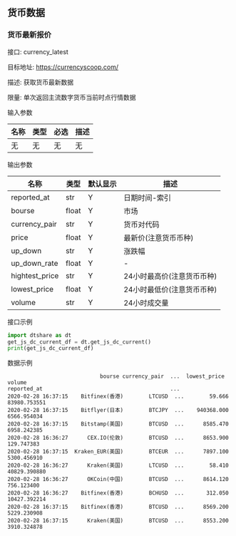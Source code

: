 ## 货币数据

### 货币最新报价

接口: currency_latest

目标地址: https://currencyscoop.com/

描述: 获取货币最新数据

限量: 单次返回主流数字货币当前时点行情数据

输入参数

| 名称   | 类型 | 必选 | 描述                                                                              |
| -------- | ---- | ---- | --- |
| 无 | 无 | 无 | 无 |

输出参数

| 名称          | 类型 | 默认显示 | 描述           |
| --------------- | ----- | -------- | ---------------- |
| reported_at      | str   | Y        | 日期时间-索引  |
| bourse      | float   | Y        | 市场   |
| currency_pair      | str   | Y        | 货币对代码  |
| price      | float   | Y        | 最新价(注意货币币种)   |
| up_down      | str   | Y        | 涨跌幅  |
| up_down_rate      | float   | Y        | -   |
| hightest_price      | str   | Y        | 24小时最高价(注意货币币种)  |
| lowest_price      | float   | Y        | 24小时最低价(注意货币币种)  |
| volume      | str   | Y        | 24小时成交量  |

接口示例

```python
import dtshare as dt
get_js_dc_current_df = dt.get_js_dc_current()
print(get_js_dc_current_df)
```

数据示例

```
                             bourse currency_pair  ...  lowest_price        volume
reported_at                                        ...                            
2020-02-28 16:37:15    Bitfinex(香港)        LTCUSD  ...        59.666  83980.753551
2020-02-28 16:37:15    Bitflyer(日本)        BTCJPY  ...    940368.000   6566.954034
2020-02-28 16:37:15    Bitstamp(美国)        BTCUSD  ...      8585.470   6958.242385
2020-02-28 16:36:27      CEX.IO(伦敦)        BTCUSD  ...      8653.900    129.747383
2020-02-28 16:37:15  Kraken_EUR(美国)        BTCEUR  ...      7897.100   5300.456910
2020-02-28 16:36:27      Kraken(美国)        LTCUSD  ...        58.410  40829.390880
2020-02-28 16:36:27      OKCoin(中国)        BTCUSD  ...      8614.120    756.123400
2020-02-28 16:36:27    Bitfinex(香港)        BCHUSD  ...       312.050  10427.392214
2020-02-28 16:37:15    Bitfinex(香港)        BTCUSD  ...      8569.200   5229.230908
2020-02-28 16:37:15      Kraken(美国)        BTCUSD  ...      8553.200   3910.324878
```
